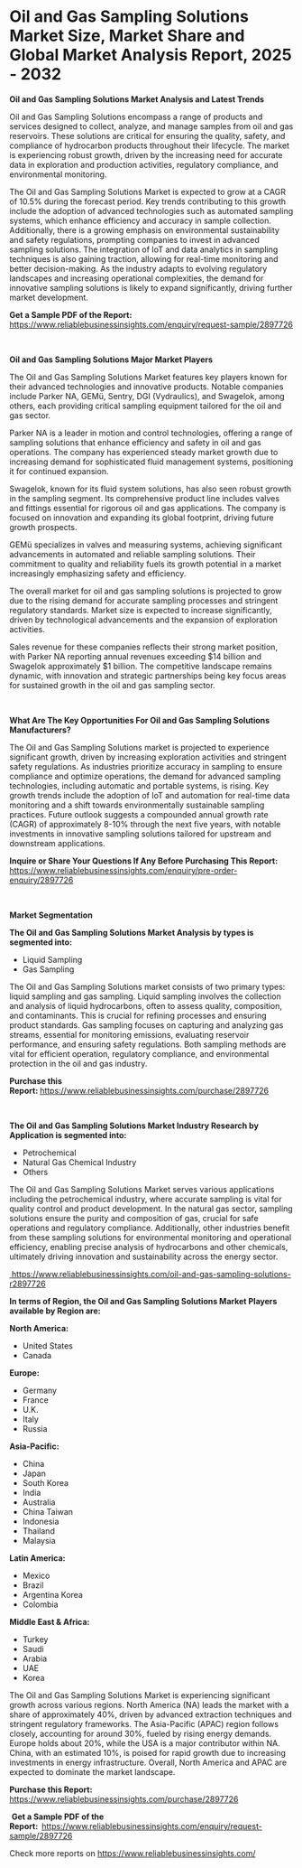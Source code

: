 <p><h1>Oil and Gas Sampling Solutions Market Size, Market Share and Global Market Analysis Report, 2025 - 2032</h1></p><p><strong>Oil and Gas Sampling Solutions Market Analysis and Latest Trends</strong></p>
<p><p>Oil and Gas Sampling Solutions encompass a range of products and services designed to collect, analyze, and manage samples from oil and gas reservoirs. These solutions are critical for ensuring the quality, safety, and compliance of hydrocarbon products throughout their lifecycle. The market is experiencing robust growth, driven by the increasing need for accurate data in exploration and production activities, regulatory compliance, and environmental monitoring.</p><p>The Oil and Gas Sampling Solutions Market is expected to grow at a CAGR of 10.5% during the forecast period. Key trends contributing to this growth include the adoption of advanced technologies such as automated sampling systems, which enhance efficiency and accuracy in sample collection. Additionally, there is a growing emphasis on environmental sustainability and safety regulations, prompting companies to invest in advanced sampling solutions. The integration of IoT and data analytics in sampling techniques is also gaining traction, allowing for real-time monitoring and better decision-making. As the industry adapts to evolving regulatory landscapes and increasing operational complexities, the demand for innovative sampling solutions is likely to expand significantly, driving further market development.</p></p>
<p><strong>Get a Sample PDF of the Report:&nbsp;</strong> <a href="https://www.reliablebusinessinsights.com/enquiry/request-sample/2897726?utm_campaign=2733&utm_medium=2&utm_source=Github&utm_content=ia&utm_term=15032025&utm_id=oil-and-gas-sampling-solutions">https://www.reliablebusinessinsights.com/enquiry/request-sample/2897726</a></p>
<p>&nbsp;</p>
<p><strong>Oil and Gas Sampling Solutions Major Market Players</strong></p>
<p><p>The Oil and Gas Sampling Solutions Market features key players known for their advanced technologies and innovative products. Notable companies include Parker NA, GEMü, Sentry, DGI (Vydraulics), and Swagelok, among others, each providing critical sampling equipment tailored for the oil and gas sector.</p><p>Parker NA is a leader in motion and control technologies, offering a range of sampling solutions that enhance efficiency and safety in oil and gas operations. The company has experienced steady market growth due to increasing demand for sophisticated fluid management systems, positioning it for continued expansion.</p><p>Swagelok, known for its fluid system solutions, has also seen robust growth in the sampling segment. Its comprehensive product line includes valves and fittings essential for rigorous oil and gas applications. The company is focused on innovation and expanding its global footprint, driving future growth prospects.</p><p>GEMü specializes in valves and measuring systems, achieving significant advancements in automated and reliable sampling solutions. Their commitment to quality and reliability fuels its growth potential in a market increasingly emphasizing safety and efficiency.</p><p>The overall market for oil and gas sampling solutions is projected to grow due to the rising demand for accurate sampling processes and stringent regulatory standards. Market size is expected to increase significantly, driven by technological advancements and the expansion of exploration activities.</p><p>Sales revenue for these companies reflects their strong market position, with Parker NA reporting annual revenues exceeding $14 billion and Swagelok approximately $1 billion. The competitive landscape remains dynamic, with innovation and strategic partnerships being key focus areas for sustained growth in the oil and gas sampling sector.</p></p>
<p>&nbsp;</p>
<p><strong>What Are The Key Opportunities For Oil and Gas Sampling Solutions Manufacturers?</strong></p>
<p><p>The Oil and Gas Sampling Solutions market is projected to experience significant growth, driven by increasing exploration activities and stringent safety regulations. As industries prioritize accuracy in sampling to ensure compliance and optimize operations, the demand for advanced sampling technologies, including automatic and portable systems, is rising. Key growth trends include the adoption of IoT and automation for real-time data monitoring and a shift towards environmentally sustainable sampling practices. Future outlook suggests a compounded annual growth rate (CAGR) of approximately 8-10% through the next five years, with notable investments in innovative sampling solutions tailored for upstream and downstream applications.</p></p>
<p><strong>Inquire or Share Your Questions If Any Before Purchasing This Report:</strong> <a href="https://www.reliablebusinessinsights.com/enquiry/pre-order-enquiry/2897726?utm_campaign=2733&utm_medium=2&utm_source=Github&utm_content=ia&utm_term=15032025&utm_id=oil-and-gas-sampling-solutions">https://www.reliablebusinessinsights.com/enquiry/pre-order-enquiry/2897726</a></p>
<p>&nbsp;</p>
<p><strong>Market Segmentation</strong></p>
<p><strong>The Oil and Gas Sampling Solutions Market Analysis by types is segmented into:</strong></p>
<p><ul><li>Liquid Sampling</li><li>Gas Sampling</li></ul></p>
<p><p>The Oil and Gas Sampling Solutions market consists of two primary types: liquid sampling and gas sampling. Liquid sampling involves the collection and analysis of liquid hydrocarbons, often to assess quality, composition, and contaminants. This is crucial for refining processes and ensuring product standards. Gas sampling focuses on capturing and analyzing gas streams, essential for monitoring emissions, evaluating reservoir performance, and ensuring safety regulations. Both sampling methods are vital for efficient operation, regulatory compliance, and environmental protection in the oil and gas industry.</p></p>
<p><strong>Purchase this Report:&nbsp;</strong><a href="https://www.reliablebusinessinsights.com/purchase/2897726?utm_campaign=2733&utm_medium=2&utm_source=Github&utm_content=ia&utm_term=15032025&utm_id=oil-and-gas-sampling-solutions">https://www.reliablebusinessinsights.com/purchase/2897726</a></p>
<p>&nbsp;</p>
<p><strong>The Oil and Gas Sampling Solutions Market Industry Research by Application is segmented into:</strong></p>
<p><ul><li>Petrochemical</li><li>Natural Gas Chemical Industry</li><li>Others</li></ul></p>
<p><p>The Oil and Gas Sampling Solutions Market serves various applications including the petrochemical industry, where accurate sampling is vital for quality control and product development. In the natural gas sector, sampling solutions ensure the purity and composition of gas, crucial for safe operations and regulatory compliance. Additionally, other industries benefit from these sampling solutions for environmental monitoring and operational efficiency, enabling precise analysis of hydrocarbons and other chemicals, ultimately driving innovation and sustainability across the energy sector.</p></p>
<p><a href="https://www.reliablebusinessinsights.com/oil-and-gas-sampling-solutions-r2897726?utm_campaign=2733&utm_medium=2&utm_source=Github&utm_content=ia&utm_term=15032025&utm_id=oil-and-gas-sampling-solutions">&nbsp;https://www.reliablebusinessinsights.com/oil-and-gas-sampling-solutions-r2897726</a></p>
<p><strong>In terms of Region, the Oil and Gas Sampling Solutions Market Players available by Region are:</strong></p>
<p>
    <p> <strong> North America: </strong>
        <ul>
            <li>United States</li>
            <li>Canada</li>
        </ul>
        </p> 
    <p> <strong> Europe: </strong>
        <ul>
            <li>Germany</li>
            <li>France</li>
            <li>U.K.</li>
            <li>Italy</li>
            <li>Russia</li>
        </ul>
        </p> 
    <p> <strong> Asia-Pacific: </strong>
        <ul>
            <li>China</li>
            <li>Japan</li>
            <li>South Korea</li>
            <li>India</li>
            <li>Australia</li>
            <li>China Taiwan</li>
            <li>Indonesia</li>
            <li>Thailand</li>
            <li>Malaysia</li>
        </ul>
        </p> 
    <p> <strong> Latin America: </strong>
        <ul>
            <li>Mexico</li>
            <li>Brazil</li>
            <li>Argentina Korea</li>
            <li>Colombia</li>
        </ul>
        </p> 
    <p> <strong> Middle East & Africa: </strong>
        <ul>
            <li>Turkey</li>
            <li>Saudi</li>
            <li>Arabia</li>
            <li>UAE</li>
            <li>Korea</li>
        </ul>
    </p>
    </p>
<p><p>The Oil and Gas Sampling Solutions Market is experiencing significant growth across various regions. North America (NA) leads the market with a share of approximately 40%, driven by advanced extraction techniques and stringent regulatory frameworks. The Asia-Pacific (APAC) region follows closely, accounting for around 30%, fueled by rising energy demands. Europe holds about 20%, while the USA is a major contributor within NA. China, with an estimated 10%, is poised for rapid growth due to increasing investments in energy infrastructure. Overall, North America and APAC are expected to dominate the market landscape.</p></p>
<p><strong>Purchase this Report: </strong><a href="https://www.reliablebusinessinsights.com/purchase/2897726?utm_campaign=2733&utm_medium=2&utm_source=Github&utm_content=ia&utm_term=15032025&utm_id=oil-and-gas-sampling-solutions">https://www.reliablebusinessinsights.com/purchase/2897726</a></p>
<p>&nbsp;<strong>Get a Sample PDF of the Report:&nbsp;&nbsp;</strong><a href="https://www.reliablebusinessinsights.com/enquiry/request-sample/2897726?utm_campaign=2733&utm_medium=2&utm_source=Github&utm_content=ia&utm_term=15032025&utm_id=oil-and-gas-sampling-solutions">https://www.reliablebusinessinsights.com/enquiry/request-sample/2897726</a></p>
<p><strong></strong></p>
<p>Check more reports on <a href="https://www.reliablebusinessinsights.com/?utm_campaign=2733&utm_medium=2&utm_source=Github&utm_content=ia&utm_term=15032025&utm_id=oil-and-gas-sampling-solutions">https://www.reliablebusinessinsights.com/</a></p>